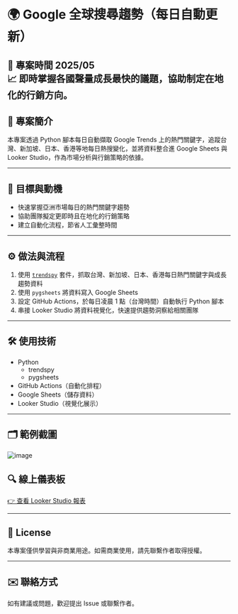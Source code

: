 # 🌍 Google 全球搜尋趨勢（每日自動更新）

📅 專案時間 2025/05  
📈 即時掌握各國聲量成長最快的議題，協助制定在地化的行銷方向。
---
## 📌 專案簡介

本專案透過 Python 腳本每日自動擷取 Google Trends 上的熱門關鍵字，追蹤台灣、新加坡、日本、香港等地每日熱搜變化，並將資料整合進 Google Sheets 與 Looker Studio，作為市場分析與行銷策略的依據。

---

## 🎯 目標與動機

- 快速掌握亞洲市場每日的熱門關鍵字趨勢  
- 協助團隊擬定更即時且在地化的行銷策略  
- 建立自動化流程，節省人工彙整時間

---

## ⚙️ 做法與流程

1. 使用 [`trendspy`](https://pypi.org/project/trendspy/) 套件，抓取台灣、新加坡、日本、香港每日熱門關鍵字與成長趨勢資料
2. 使用 `pygsheets` 將資料寫入 Google Sheets
3. 設定 GitHub Actions，於每日凌晨 1 點（台灣時間）自動執行 Python 腳本
4. 串接 Looker Studio 將資料視覺化，快速提供趨勢洞察給相關團隊

---

## 🛠 使用技術

- Python
  - trendspy
  - pygsheets
- GitHub Actions（自動化排程）
- Google Sheets（儲存資料）
- Looker Studio（視覺化展示）

---

## 🗂 範例截圖

![image](https://github.com/user-attachments/assets/c49dfc32-df0b-40d3-bf93-7bec60b396d1)

## 🔍 線上儀表板

[👉 查看 Looker Studio 報表](https://lookerstudio.google.com/s/your-dashboard-id)

---

## 📄 License

本專案僅供學習與非商業用途。如需商業使用，請先聯繫作者取得授權。

---

## ✉️ 聯絡方式

如有建議或問題，歡迎提出 Issue 或聯繫作者。

